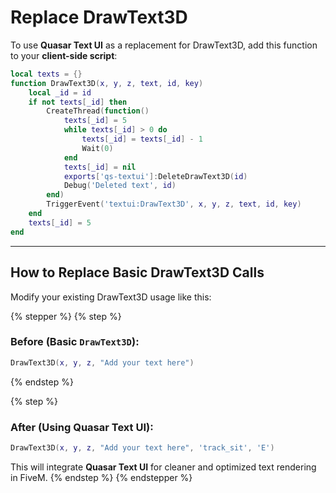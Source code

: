 # Replace DrawText3D

To use **Quasar Text UI** as a replacement for DrawText3D, add this function to your **client-side script**:

```lua
local texts = {}
function DrawText3D(x, y, z, text, id, key)
    local _id = id
    if not texts[_id] then
        CreateThread(function()
            texts[_id] = 5
            while texts[_id] > 0 do
                texts[_id] = texts[_id] - 1
                Wait(0)
            end
            texts[_id] = nil
            exports['qs-textui']:DeleteDrawText3D(id)
            Debug('Deleted text', id)
        end)
        TriggerEvent('textui:DrawText3D', x, y, z, text, id, key)
    end
    texts[_id] = 5
end
```

***

## How to Replace Basic DrawText3D Calls

Modify your existing DrawText3D usage like this:

{% stepper %}
{% step %}
### **Before (Basic `DrawText3D`):**

```lua
DrawText3D(x, y, z, "Add your text here")
```
{% endstep %}

{% step %}
### **After (Using Quasar Text UI):**

```lua
DrawText3D(x, y, z, "Add your text here", 'track_sit', 'E')
```

This will integrate **Quasar Text UI** for cleaner and optimized text rendering in FiveM.
{% endstep %}
{% endstepper %}

